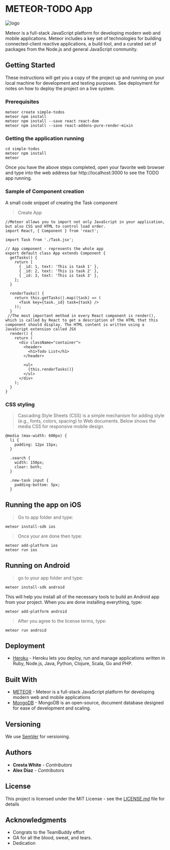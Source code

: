 # METEOR-TODO App
![logo](https://upload.wikimedia.org/wikipedia/en/a/a4/Meteor-logo.png "Meteor")

Meteor is a full-stack JavaScript platform for developing modern web and mobile applications. Meteor includes a key set of technologies for building connected-client reactive applications, a build tool, and a curated set of packages from the Node.js and general JavaScript community.

## Getting Started

These instructions will get you a copy of the project up and running on your local machine for development and testing purposes. See deployment for notes on how to deploy the project on a live system.

### Prerequisites

```
meteor create simple-todos
meteor npm install
meteor npm install --save react react-dom 
meteor npm install --save react-addons-pure-render-mixin
```

### Getting the application running
```
cd simple-todos
meteor npm install
meteor
```
Once you have the above steps completed, open your favorite web browser and type into the web address bar http://localhost:3000 to see the TODO app running. 


### Sample of Component creation

A small code snippet of creating the Task component

> Create App

```
//Meteor allows you to import not only JavaScript in your application, but also CSS and HTML to control load order.
import React, { Component } from 'react';
 
import Task from './Task.jsx';
 
// App component - represents the whole app
export default class App extends Component {
  getTasks() {
    return [
      { _id: 1, text: 'This is task 1' },
      { _id: 2, text: 'This is task 2' },
      { _id: 3, text: 'This is task 3' },
    ];
  }
 
  renderTasks() {
    return this.getTasks().map((task) => (
      <Task key={task._id} task={task} />
    ));
  }
 //The most important method in every React component is render(), which is called by React to get a description of the HTML that this component should display. The HTML content is written using a JavaScript extension called JSX
  render() {
    return (
      <div className="container">
        <header>
          <h1>Todo List</h1>
        </header>
 
        <ul>
          {this.renderTasks()}
        </ul>
      </div>
    );
  }
}
```


### CSS styling

> Cascading Style Sheets (CSS) is a simple mechanism for adding style (e.g., fonts, colors, spacing) to Web documents. Below shows the media CSS for responsive mobile design. 

```
@media (max-width: 600px) {
  li {
    padding: 12px 15px;
  }
 
  .search {
    width: 150px;
    clear: both;
  }
 
  .new-task input {
    padding-bottom: 5px;
  }
```
## Running the app on iOS

> Go to app folder and type:
```
meteor install-sdk ios
```
> Once your are done then type:
```
meteor add-platform ios
meteor run ios
```
## Running on Android

> go to your app folder and type:
```
meteor install-sdk android
```
This will help you install all of the necessary tools to build an Android app from your project. When you are done installing everything, type:
```
meteor add-platform android
```
> After you agree to the license terms, type:
```
meteor run android
```

## Deployment

* [Heroku](https://devcenter.heroku.com/) - Heroku lets you deploy, run and manage applications written in Ruby, Node.js, Java, Python, Clojure, Scala, Go and PHP.


## Built With

* [METEOR](https://www.meteor.com/developers) - Meteor is a full-stack JavaScript platform for developing modern web and mobile applications
* [MongoDB](https://docs.mongodb.com/manual/) - MongoDB is an open-source, document database designed for ease of development and scaling.


## Versioning

We use [SemVer](http://semver.org/) for versioning.  

## Authors

* **Cresta White** - *Contributors* 
* **Alex Diaz** - *Contributors*


## License

This project is licensed under the MIT License - see the [LICENSE.md](LICENSE.md) file for details

## Acknowledgments

* Congrats to the TeamBuddy effort
* GA for all the blood, sweat, and tears.
* Dedication
